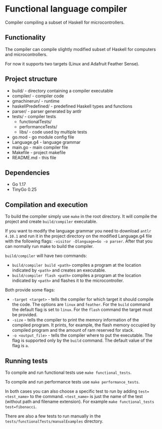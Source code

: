 # Functional language compiler

Compiler compiling a subset of Haskell for microcontrollers.

## Functionality

The compiler can compile slightly modified subset of Haskell for computers and microcontrollers.

For now it supports two targets (Linux and Adafruit Feather Sense).

## Project structure

- build/ - directory containing a compiler executable
- compiler/ - compiler code
- gmachinerun/ - runtime
- haskellPredefined/ - predefined Haskell types and functions
- parser/ - parser generated by antlr
- tests/ - compiler tests
  - functionalTests/
  - performanceTests/
  - libs/ - code used by multiple tests
- go.mod - go module config file
- Language.g4 - language grammar
- main.go - main compiler file
- Makefile - project makefile
- README.md - this file

## Dependencies

- Go 1.17
- TinyGo 0.25

## Compilation and execution

To build the compiler simply use `make` in the root directory.
It will compile the project and create `build/compiler` executable.

If you want to modify the language grammar you need to download `antlr 4.10.1` and run it in the project directory
on the modified Language.g4 file with the following flags: `-visitor -Dlanguage=Go -o parser`.
After that you can normally run make to build the compiler.

`build/compiler` will have two commands:
- `build/compiler build <path>` compiles a program at the location indicated by `<path>` and creates an executable.
- `build/compiler flash <path>` compiles a program at the location indicated by `<path>` and flashes it to the microcontroller.

Both provide some flags:
- `-target <target>` - tells the compiler for which target it should compile the code.
    The options are `linux` and `feather`. For the `build` command the default flag is set to `linux`.
    For the `flash` command the target must be provided.
- `-size` - tells the compiler to print the memory information of the compiled program.
    It prints, for example, the flash memory occupied by compiled program and the amount of ram reserved for stack.
- `-o <output_file>` - tells the compiler where to put the executable.
    The flag is supported only by the `build` command. The default value of the flag is `a`.

## Running tests

To compile and run functional tests use `make functional_tests`.

To compile and run performance tests use `make performance_tests`.

In both cases you can also choose a specific test to run by adding `test=<test_name>` to the command.
`<test_name>` is just the name of the test (without path and filename extension).
For example `make functional_tests test=fibonacci`.

There are also a few tests to run manually in the `tests/functionalTests/manualExamples` directory.

